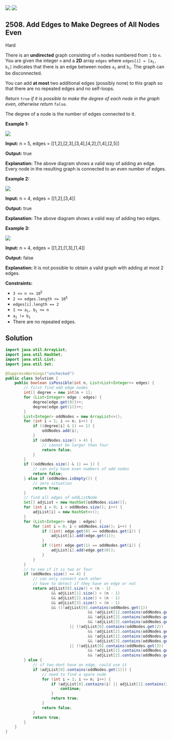 [![](https://img.shields.io/github/stars/javadev/LeetCode-in-Java?label=Stars&style=flat-square)](https://github.com/javadev/LeetCode-in-Java)
[![](https://img.shields.io/github/forks/javadev/LeetCode-in-Java?label=Fork%20me%20on%20GitHub%20&style=flat-square)](https://github.com/javadev/LeetCode-in-Java/fork)

## 2508\. Add Edges to Make Degrees of All Nodes Even

Hard

There is an **undirected** graph consisting of `n` nodes numbered from `1` to `n`. You are given the integer `n` and a **2D** array `edges` where <code>edges[i] = [a<sub>i</sub>, b<sub>i</sub>]</code> indicates that there is an edge between nodes <code>a<sub>i</sub></code> and <code>b<sub>i</sub></code>. The graph can be disconnected.

You can add **at most** two additional edges (possibly none) to this graph so that there are no repeated edges and no self-loops.

Return `true` _if it is possible to make the degree of each node in the graph even, otherwise return_ `false`_._

The degree of a node is the number of edges connected to it.

**Example 1:**

![](https://assets.leetcode.com/uploads/2022/10/26/agraphdrawio.png)

**Input:** n = 5, edges = \[\[1,2],[2,3],[3,4],[4,2],[1,4],[2,5]]

**Output:** true

**Explanation:** The above diagram shows a valid way of adding an edge. Every node in the resulting graph is connected to an even number of edges.

**Example 2:**

![](https://assets.leetcode.com/uploads/2022/10/26/aagraphdrawio.png)

**Input:** n = 4, edges = \[\[1,2],[3,4]]

**Output:** true

**Explanation:** The above diagram shows a valid way of adding two edges.

**Example 3:**

![](https://assets.leetcode.com/uploads/2022/10/26/aaagraphdrawio.png)

**Input:** n = 4, edges = \[\[1,2],[1,3],[1,4]]

**Output:** false

**Explanation:** It is not possible to obtain a valid graph with adding at most 2 edges.

**Constraints:**

*   <code>3 <= n <= 10<sup>5</sup></code>
*   <code>2 <= edges.length <= 10<sup>5</sup></code>
*   `edges[i].length == 2`
*   <code>1 <= a<sub>i</sub>, b<sub>i</sub> <= n</code>
*   <code>a<sub>i</sub> != b<sub>i</sub></code>
*   There are no repeated edges.

## Solution

```java
import java.util.ArrayList;
import java.util.HashSet;
import java.util.List;
import java.util.Set;

@SuppressWarnings("unchecked")
public class Solution {
    public boolean isPossible(int n, List<List<Integer>> edges) {
        // first find odd edge nodes
        int[] degree = new int[n + 1];
        for (List<Integer> edge : edges) {
            degree[edge.get(0)]++;
            degree[edge.get(1)]++;
        }
        List<Integer> oddNodes = new ArrayList<>();
        for (int i = 1; i <= n; i++) {
            if ((degree[i] & 1) == 1) {
                oddNodes.add(i);
            }
            if (oddNodes.size() > 4) {
                // cannot be larger than four
                return false;
            }
        }
        if ((oddNodes.size() & 1) == 1) {
            // can only have even numbers of odd nodes
            return false;
        } else if (oddNodes.isEmpty()) {
            // zero situation
            return true;
        }
        // find all edges of oddListNode
        Set[] adjList = new HashSet[oddNodes.size()];
        for (int i = 0; i < oddNodes.size(); i++) {
            adjList[i] = new HashSet<>();
        }
        for (List<Integer> edge : edges) {
            for (int i = 0; i < oddNodes.size(); i++) {
                if ((int) edge.get(0) == oddNodes.get(i)) {
                    adjList[i].add(edge.get(1));
                }
                if ((int) edge.get(1) == oddNodes.get(i)) {
                    adjList[i].add(edge.get(0));
                }
            }
        }
        // to see if it is two or four
        if (oddNodes.size() == 4) {
            // can only connect each other
            // have to detect if they have an edge or not
            return adjList[0].size() < (n - 1)
                    && adjList[1].size() < (n - 1)
                    && adjList[2].size() < (n - 1)
                    && adjList[3].size() < (n - 1)
                    && ((!adjList[0].contains(oddNodes.get(1))
                                    && !adjList[1].contains(oddNodes.get(0))
                                    && !adjList[2].contains(oddNodes.get(3))
                                    && !adjList[3].contains(oddNodes.get(2)))
                            || (!adjList[0].contains(oddNodes.get(2))
                                    && !adjList[2].contains(oddNodes.get(0))
                                    && !adjList[1].contains(oddNodes.get(3))
                                    && !adjList[3].contains(oddNodes.get(1)))
                            || (!adjList[0].contains(oddNodes.get(3))
                                    && !adjList[1].contains(oddNodes.get(2))
                                    && !adjList[2].contains(oddNodes.get(1))));
        } else {
            // if two dont have an edge, could use it
            if (adjList[0].contains(oddNodes.get(1))) {
                // need to find a spare node
                for (int i = 1; i <= n; i++) {
                    if (adjList[0].contains(i) || adjList[1].contains(i)) {
                        continue;
                    }
                    return true;
                }
                return false;
            }
            return true;
        }
    }
}
```